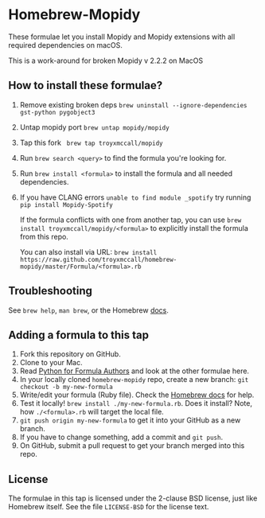 # Homebrew-Mopidy

These formulae let you install Mopidy and Mopidy extensions with all
required dependencies on macOS.

This is a work-around for broken Mopidy v 2.2.2 on MacOS

## How to install these formulae?

1. Remove existing broken deps `brew uninstall --ignore-dependencies gst-python pygobject3`

2. Untap mopidy port `brew untap mopidy/mopidy`

3. Tap this fork ` brew tap troyxmccall/mopidy` 

4. Run `brew search <query>` to find the formula you're looking for.

5. Run `brew install <formula>` to install the formula and all needed
   dependencies.
6. If you have CLANG errors `unable to find module _spotify` try running `pip install Mopidy-Spotify`   




   If the formula conflicts with one from another tap, you can use `brew
   install troyxmccall/mopidy/<formula>` to explicitly install the formula from this
   repo.

   You can also install via URL: `brew install
   https://raw.github.com/troyxmccall/homebrew-mopidy/master/Formula/<formula>.rb`

## Troubleshooting

See `brew help`, `man brew`, or the Homebrew [docs](https://docs.brew.sh).

## Adding a formula to this tap

1. Fork this repository on GitHub.
2. Clone to your Mac.
3. Read [Python for Formula
   Authors](https://docs.brew.sh/Python-for-Formula-Authors) and look at the
   other formulae here.
4. In your locally cloned `homebrew-mopidy` repo, create a new branch: `git
   checkout -b my-new-formula`
5. Write/edit your formula (Ruby file). Check the [Homebrew
   docs](https://docs.brew.sh) for help.
6. Test it locally! `brew install ./my-new-formula.rb`. Does it install? Note,
   how `./<formula>.rb` will target the local file.
7. `git push origin my-new-formula` to get it into your GitHub as a
   new branch.
8. If you have to change something, add a commit and `git push`.
9. On GitHub, submit a pull request to get your branch merged into this repo.

License
-------

The formulae in this tap is licensed under the 2-clause BSD license, just like
Homebrew itself. See the file `LICENSE-BSD` for the license text.
